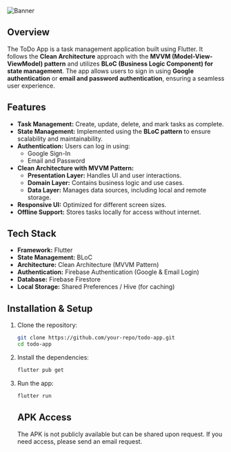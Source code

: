 ![Banner](https://github.com/user-attachments/assets/d2518e6a-5af2-4d95-9a4d-ae371b7203a7)

## Overview
The ToDo App is a task management application built using Flutter. It follows the **Clean Architecture** approach with the **MVVM (Model-View-ViewModel) pattern** and utilizes **BLoC (Business Logic Component) for state management**. The app allows users to sign in using **Google authentication** or **email and password authentication**, ensuring a seamless user experience.

## Features
- **Task Management:** Create, update, delete, and mark tasks as complete.
- **State Management:** Implemented using the **BLoC pattern** to ensure scalability and maintainability.
- **Authentication:** Users can log in using:
    - Google Sign-In
    - Email and Password
- **Clean Architecture with MVVM Pattern:**
    - **Presentation Layer:** Handles UI and user interactions.
    - **Domain Layer:** Contains business logic and use cases.
    - **Data Layer:** Manages data sources, including local and remote storage.
- **Responsive UI:** Optimized for different screen sizes.
- **Offline Support:** Stores tasks locally for access without internet.

## Tech Stack
- **Framework:** Flutter
- **State Management:** BLoC
- **Architecture:** Clean Architecture (MVVM Pattern)
- **Authentication:** Firebase Authentication (Google & Email Login)
- **Database:** Firebase Firestore
- **Local Storage:** Shared Preferences / Hive (for caching)

## Installation & Setup
1. Clone the repository:
   ```bash
   git clone https://github.com/your-repo/todo-app.git
   cd todo-app
    ```
2. Install the dependencies:
    ```bash
    flutter pub get
    ```
3. Run the app:
    ```bash
    flutter run
    ```
   ## APK Access
   The APK is not publicly available but can be shared upon request. If you need access, please send an email request.


